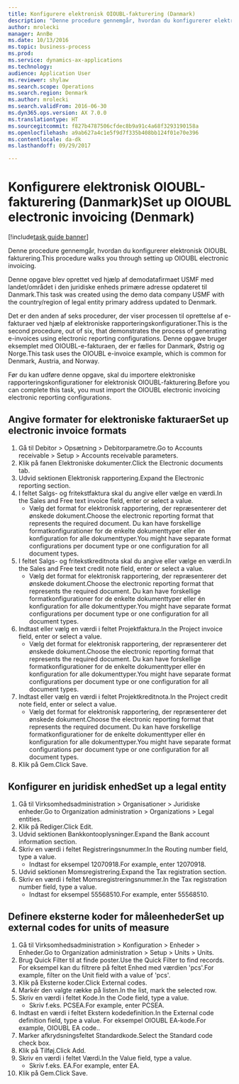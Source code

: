 ```yaml
--- 
title: Konfigurere elektronisk OIOUBL-fakturering (Danmark)
description: "Denne procedure gennemgår, hvordan du konfigurerer elektronisk OIOUBL fakturering."
author: mrolecki
manager: AnnBe
ms.date: 10/13/2016
ms.topic: business-process
ms.prod: 
ms.service: dynamics-ax-applications
ms.technology: 
audience: Application User
ms.reviewer: shylaw
ms.search.scope: Operations
ms.search.region: Denmark
ms.author: mrolecki
ms.search.validFrom: 2016-06-30
ms.dyn365.ops.version: AX 7.0.0
ms.translationtype: HT
ms.sourcegitcommit: f827b4787506cfdec8b9a91c4a68f3293190158a
ms.openlocfilehash: a9ab627a4c1e5f9d7f335b408bb124f01e70e396
ms.contentlocale: da-dk
ms.lasthandoff: 09/29/2017

---
```

# <a name="set-up-oioubl-electronic-invoicing-denmark"></a><span data-ttu-id="3f46c-103">Konfigurere elektronisk OIOUBL-fakturering (Danmark)</span><span class="sxs-lookup"><span data-stu-id="3f46c-103">Set up OIOUBL electronic invoicing (Denmark)</span></span>

[!include[task guide banner](../../includes/task-guide-banner.md)]

<span data-ttu-id="3f46c-104">Denne procedure gennemgår, hvordan du konfigurerer elektronisk OIOUBL fakturering.</span><span class="sxs-lookup"><span data-stu-id="3f46c-104">This procedure walks you through setting up OIOUBL electronic invoicing.</span></span> 



<span data-ttu-id="3f46c-105">Denne opgave blev oprettet ved hjælp af demodatafirmaet USMF med landet/området i den juridiske enheds primære adresse opdateret til Danmark.</span><span class="sxs-lookup"><span data-stu-id="3f46c-105">This task was created using the demo data company USMF with the country/region of legal entity primary address updated to Denmark.</span></span>



<span data-ttu-id="3f46c-106">Det er den anden af seks procedurer, der viser processen til oprettelse af e-fakturaer ved hjælp af elektroniske rapporteringskonfigurationer.</span><span class="sxs-lookup"><span data-stu-id="3f46c-106">This is the second procedure, out of six, that demonstrates the process of generating e-invoices using electronic reporting configurations.</span></span> <span data-ttu-id="3f46c-107">Denne opgave bruger eksemplet med OIOUBL-e-fakturaen, der er fælles for Danmark, Østrig og Norge.</span><span class="sxs-lookup"><span data-stu-id="3f46c-107">This task uses the OIOUBL e-invoice example, which is common for Denmark, Austria, and Norway.</span></span>

<span data-ttu-id="3f46c-108">Før du kan udføre denne opgave, skal du importere elektroniske rapporteringskonfigurationer for elektronisk OIOUBL-fakturering.</span><span class="sxs-lookup"><span data-stu-id="3f46c-108">Before you can complete this task, you must import the OIOUBL electronic invoicing electronic reporting configurations.</span></span>


## <a name="set-up-electronic-invoice-formats"></a><span data-ttu-id="3f46c-109">Angive formater for elektroniske fakturaer</span><span class="sxs-lookup"><span data-stu-id="3f46c-109">Set up electronic invoice formats</span></span>
1. <span data-ttu-id="3f46c-110">Gå til Debitor > Opsætning > Debitorparametre.</span><span class="sxs-lookup"><span data-stu-id="3f46c-110">Go to Accounts receivable > Setup > Accounts receivable parameters.</span></span>
2. <span data-ttu-id="3f46c-111">Klik på fanen Elektroniske dokumenter.</span><span class="sxs-lookup"><span data-stu-id="3f46c-111">Click the Electronic documents tab.</span></span>
3. <span data-ttu-id="3f46c-112">Udvid sektionen Elektronisk rapportering.</span><span class="sxs-lookup"><span data-stu-id="3f46c-112">Expand the Electronic reporting section.</span></span>
4. <span data-ttu-id="3f46c-113">I feltet Salgs- og fritekstfaktura skal du angive eller vælge en værdi.</span><span class="sxs-lookup"><span data-stu-id="3f46c-113">In the Sales and Free text invoice field, enter or select a value.</span></span>
    * <span data-ttu-id="3f46c-114">Vælg det format for elektronisk rapportering, der repræsenterer det ønskede dokument.</span><span class="sxs-lookup"><span data-stu-id="3f46c-114">Choose the electronic reporting format that represents the required document.</span></span> <span data-ttu-id="3f46c-115">Du kan have forskellige formatkonfigurationer for de enkelte dokumenttyper eller én konfiguration for alle dokumenttyper.</span><span class="sxs-lookup"><span data-stu-id="3f46c-115">You might have separate format configurations per document type or one configuration for all document types.</span></span>  
5. <span data-ttu-id="3f46c-116">I feltet Salgs- og fritekstkreditnota skal du angive eller vælge en værdi.</span><span class="sxs-lookup"><span data-stu-id="3f46c-116">In the Sales and Free text credit note field, enter or select a value.</span></span>
    * <span data-ttu-id="3f46c-117">Vælg det format for elektronisk rapportering, der repræsenterer det ønskede dokument.</span><span class="sxs-lookup"><span data-stu-id="3f46c-117">Choose the electronic reporting format that represents the required document.</span></span> <span data-ttu-id="3f46c-118">Du kan have forskellige formatkonfigurationer for de enkelte dokumenttyper eller én konfiguration for alle dokumenttyper.</span><span class="sxs-lookup"><span data-stu-id="3f46c-118">You might have separate format configurations per document type or one configuration for all document types.</span></span>  
6. <span data-ttu-id="3f46c-119">Indtast eller vælg en værdi i feltet Projektfaktura.</span><span class="sxs-lookup"><span data-stu-id="3f46c-119">In the Project invoice field, enter or select a value.</span></span>
    * <span data-ttu-id="3f46c-120">Vælg det format for elektronisk rapportering, der repræsenterer det ønskede dokument.</span><span class="sxs-lookup"><span data-stu-id="3f46c-120">Choose the electronic reporting format that represents the required document.</span></span> <span data-ttu-id="3f46c-121">Du kan have forskellige formatkonfigurationer for de enkelte dokumenttyper eller én konfiguration for alle dokumenttyper.</span><span class="sxs-lookup"><span data-stu-id="3f46c-121">You might have separate format configurations per document type or one configuration for all document types.</span></span>  
7. <span data-ttu-id="3f46c-122">Indtast eller vælg en værdi i feltet Projektkreditnota.</span><span class="sxs-lookup"><span data-stu-id="3f46c-122">In the Project credit note field, enter or select a value.</span></span>
    * <span data-ttu-id="3f46c-123">Vælg det format for elektronisk rapportering, der repræsenterer det ønskede dokument.</span><span class="sxs-lookup"><span data-stu-id="3f46c-123">Choose the electronic reporting format that represents the required document.</span></span> <span data-ttu-id="3f46c-124">Du kan have forskellige formatkonfigurationer for de enkelte dokumenttyper eller én konfiguration for alle dokumenttyper.</span><span class="sxs-lookup"><span data-stu-id="3f46c-124">You might have separate format configurations per document type or one configuration for all document types.</span></span>  
8. <span data-ttu-id="3f46c-125">Klik på Gem.</span><span class="sxs-lookup"><span data-stu-id="3f46c-125">Click Save.</span></span>

## <a name="set-up-a-legal-entity"></a><span data-ttu-id="3f46c-126">Konfigurer en juridisk enhed</span><span class="sxs-lookup"><span data-stu-id="3f46c-126">Set up a legal entity</span></span>
1. <span data-ttu-id="3f46c-127">Gå til Virksomhedsadministration > Organisationer > Juridiske enheder.</span><span class="sxs-lookup"><span data-stu-id="3f46c-127">Go to Organization administration > Organizations > Legal entities.</span></span>
2. <span data-ttu-id="3f46c-128">Klik på Rediger.</span><span class="sxs-lookup"><span data-stu-id="3f46c-128">Click Edit.</span></span>
3. <span data-ttu-id="3f46c-129">Udvid sektionen Bankkontooplysninger.</span><span class="sxs-lookup"><span data-stu-id="3f46c-129">Expand the Bank account information section.</span></span>
4. <span data-ttu-id="3f46c-130">Skriv en værdi i feltet Registreringsnummer.</span><span class="sxs-lookup"><span data-stu-id="3f46c-130">In the Routing number field, type a value.</span></span>
    * <span data-ttu-id="3f46c-131">Indtast for eksempel 12070918.</span><span class="sxs-lookup"><span data-stu-id="3f46c-131">For example, enter 12070918.</span></span>  
5. <span data-ttu-id="3f46c-132">Udvid sektionen Momsregistrering.</span><span class="sxs-lookup"><span data-stu-id="3f46c-132">Expand the Tax registration section.</span></span>
6. <span data-ttu-id="3f46c-133">Skriv en værdi i feltet Momsregistreringsnummer.</span><span class="sxs-lookup"><span data-stu-id="3f46c-133">In the Tax registration number field, type a value.</span></span>
    * <span data-ttu-id="3f46c-134">Indtast for eksempel 55568510.</span><span class="sxs-lookup"><span data-stu-id="3f46c-134">For example, enter 55568510.</span></span>  

## <a name="set-up-external-codes-for-units-of-measure"></a><span data-ttu-id="3f46c-135">Definere eksterne koder for måleenheder</span><span class="sxs-lookup"><span data-stu-id="3f46c-135">Set up external codes for units of measure</span></span>
1. <span data-ttu-id="3f46c-136">Gå til Virksomhedsadministration > Konfiguration > Enheder > Enheder.</span><span class="sxs-lookup"><span data-stu-id="3f46c-136">Go to Organization administration > Setup > Units > Units.</span></span>
2. <span data-ttu-id="3f46c-137">Brug Quick Filter til at finde poster.</span><span class="sxs-lookup"><span data-stu-id="3f46c-137">Use the Quick Filter to find records.</span></span> <span data-ttu-id="3f46c-138">For eksempel kan du filtrere på feltet Enhed med værdien 'pcs'.</span><span class="sxs-lookup"><span data-stu-id="3f46c-138">For example, filter on the Unit field with a value of 'pcs'.</span></span>
3. <span data-ttu-id="3f46c-139">Klik på Eksterne koder.</span><span class="sxs-lookup"><span data-stu-id="3f46c-139">Click External codes.</span></span>
4. <span data-ttu-id="3f46c-140">Markér den valgte række på listen.</span><span class="sxs-lookup"><span data-stu-id="3f46c-140">In the list, mark the selected row.</span></span>
5. <span data-ttu-id="3f46c-141">Skriv en værdi i feltet Kode.</span><span class="sxs-lookup"><span data-stu-id="3f46c-141">In the Code field, type a value.</span></span>
    * <span data-ttu-id="3f46c-142">Skriv f.eks. PCSEA.</span><span class="sxs-lookup"><span data-stu-id="3f46c-142">For example, enter PCSEA.</span></span>  
6. <span data-ttu-id="3f46c-143">Indtast en værdi i feltet Ekstern kodedefinition.</span><span class="sxs-lookup"><span data-stu-id="3f46c-143">In the External code definition field, type a value.</span></span> <span data-ttu-id="3f46c-144">For eksempel OIOUBL EA-kode.</span><span class="sxs-lookup"><span data-stu-id="3f46c-144">For example, OIOUBL EA code..</span></span>
7. <span data-ttu-id="3f46c-145">Marker afkrydsningsfeltet Standardkode.</span><span class="sxs-lookup"><span data-stu-id="3f46c-145">Select the Standard code check box.</span></span>
8. <span data-ttu-id="3f46c-146">Klik på Tilføj.</span><span class="sxs-lookup"><span data-stu-id="3f46c-146">Click Add.</span></span>
9. <span data-ttu-id="3f46c-147">Skriv en værdi i feltet Værdi.</span><span class="sxs-lookup"><span data-stu-id="3f46c-147">In the Value field, type a value.</span></span>
    * <span data-ttu-id="3f46c-148">Skriv f.eks. EA.</span><span class="sxs-lookup"><span data-stu-id="3f46c-148">For example, enter EA.</span></span>  
10. <span data-ttu-id="3f46c-149">Klik på Gem.</span><span class="sxs-lookup"><span data-stu-id="3f46c-149">Click Save.</span></span>



